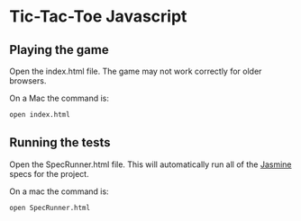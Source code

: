 Tic-Tac-Toe Javascript
========

Playing the game
------------

Open the index.html file.  The game may not work correctly for older
browsers.

On a Mac the command is:

```bash
open index.html
```

Running the tests
--------------

Open the SpecRunner.html file.  This will automatically run all of the [Jasmine](http://pivotal.github.com/jasmine/)
specs for the project.

On a mac the command is:

```bash
open SpecRunner.html
```
